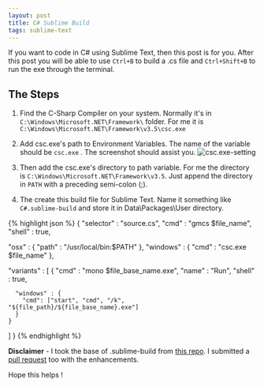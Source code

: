 ```yaml
---
layout: post
title: C# Sublime Build
tags: sublime-text
---
```


If you want to code in C# using Sublime Text, then this post is for you. After this post you will be able to use `Ctrl+B` to build a .cs file and `Ctrl+Shift+B` to run the exe through 
the terminal.  

## The Steps

1. Find the C-Sharp Compiler on your system. Normally it's in `C:\Windows\Microsoft.NET\Framework\` folder. For me it is `C:\Windows\Microsoft.NET\Framework\v3.5\csc.exe`

2. Add csc.exe's path to Environment Variables. The name of the variable should be `csc.exe` . The screenshot should assist you. ![csc.exe-setting](http://i.imgur.com/wEhvkFn.png)

3. Then add the csc.exe's directory to path variable. For me the directory is `C:\Windows\Microsoft.NET\Framework\v3.5`. Just append the directory in `PATH` with a preceding semi-colon (;).

4. The create this build file for Sublime Text. Name it something like `C#.sublime-build` and store it in Data\Packages\User directory.

{% highlight json %}
{
  "selector"  : "source.cs",
  "cmd"       : "gmcs $file_name",
  "shell"     : true,

  "osx" : {
    "path" : "/usr/local/bin:$PATH"
  },
  "windows" : {
    "cmd"  : "csc.exe $file_name"
  },

  "variants"  : [
    {
      "cmd"   : "mono $file_base_name.exe",
      "name"  : "Run",
      "shell" : true,

      "windows" : {
        "cmd": ["start", "cmd", "/k", "${file_path}/${file_base_name}.exe"]
      }
    }
  ]
}
{% endhighlight %}
  
  
**Disclaimer** - I took the base of .sublime-build from [this repo](https://github.com/chrokh/csharp-build-singlefile-sublime-text-2). I submitted a [pull request](https://github.com/chrokh/csharp-build-singlefile-sublime-text-2/pull/3) too with the enhancements.
  
Hope this helps !